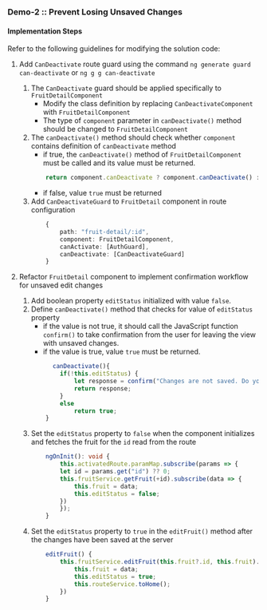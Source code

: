 ### Demo-2 :: Prevent Losing Unsaved Changes

#### Implementation Steps

Refer to the following guidelines for modifying the solution code:

1. Add `CanDeactivate` route guard using the command
    `ng generate guard can-deactivate` or `ng g g can-deactivate`

    1. The `CanDeactivate` guard should be applied specifically to `FruitDetailComponent`
        - Modify the class definition by replacing `CanDeactivateComponent` with `FruitDetailComponent`
        - The type of `component` parameter in `canDeactivate()` method should be changed to `FruitDetailComponent`
    2. The `canDeactivate()` method should check whether `component` contains definition of `canDeactivate` method
        - if true, the `canDeactivate()` method of `FruitDetailComponent` must be called and its value must be returned.
        ```ts
            return component.canDeactivate ? component.canDeactivate() : true;
        ```
        - if false, value `true` must be returned
    3. Add `CanDeactivateGuard` to `FruitDetail` component in route configuration
        ```ts
            {
                path: "fruit-detail/:id",
                component: FruitDetailComponent,
                canActivate: [AuthGuard],
                canDeactivate: [CanDeactivateGuard]
            }
        ```

2. Refactor `FruitDetail` component to implement confirmation workflow for unsaved edit changes
    1. Add boolean property `editStatus` initialized with value `false`.
    2. Define `canDeactivate()` method that checks for value of `editStatus` property
        - if the value is not true, it should call the JavaScript function `confirm()` to take confirmation from the user for leaving the view with unsaved changes.
        - if the value is true, value `true` must be returned.
        ```ts
              canDeactivate(){
                if(!this.editStatus) {
                    let response = confirm("Changes are not saved. Do you still want to Leave?")
                    return response;
                }
                else
                    return true;
            }
        ```
    3. Set the `editStatus` property to `false` when the component initializes and fetches the fruit for the `id` read from the route
        ```ts
            ngOnInit(): void {
                this.activatedRoute.paramMap.subscribe(params => {
                let id = params.get("id") ?? 0;
                this.fruitService.getFruit(+id).subscribe(data => {
                    this.fruit = data;
                    this.editStatus = false;
                })
                });
            }
        ```
    4. Set the `editStatus` property to `true` in the `editFruit()` method after the changes have been saved at the server
        ```ts
            editFruit() {
                this.fruitService.editFruit(this.fruit?.id, this.fruit).subscribe(data => {
                    this.fruit = data;
                    this.editStatus = true;
                    this.routeService.toHome();
                })
            }
        ```